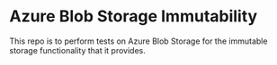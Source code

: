 # Azure Blob Storage Immutability

This repo is to perform tests on Azure Blob Storage for the immutable storage functionality that it provides.
